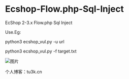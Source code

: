 # Ecshop-Flow.php-Sql-Inject
EcShop 2-3.x Flow.php Sql Inject


Use.Eg:

python3 ecshop_vul.py -u url

python3 ecshop_vul.py -f target.txt

![图片](https://user-images.githubusercontent.com/95454175/164887400-9201bff9-01c8-494b-8436-c02d466cca25.png)

个人博客：tu3k.cn

